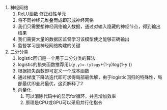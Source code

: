 1. 神经网络
    1. ReLU函数 修正线性单元
    2. 将不同神经元堆叠而成即形成神经网络
    3. 我们只需要想神经网络输入数据，通过对输入隐藏的神经节点，得到输出结果
    4. 我们需要大量的数据区监督学习该模型使之能够正确输出
    5. 监督学习是神经网络构建的关键
2. 二分分类
    1. logistic回归是一个用于二分分类的算法
    2. logistic的损失函数推荐用L(y`,y)=-(ylogy`+(1-y)log(1-y`))
    3. 根据损失函数即可定义一个成本函数
    4. 通过梯度下降法迭代即可求得局部最优解，由于logistic回归的特殊性，局部最优即全局最优，这页解释了2
    5. 向量化
        1. 可以消除代码中的显示for循环，并且增加效率
        2. 原理是CPU或GPU可以采用并行化指令